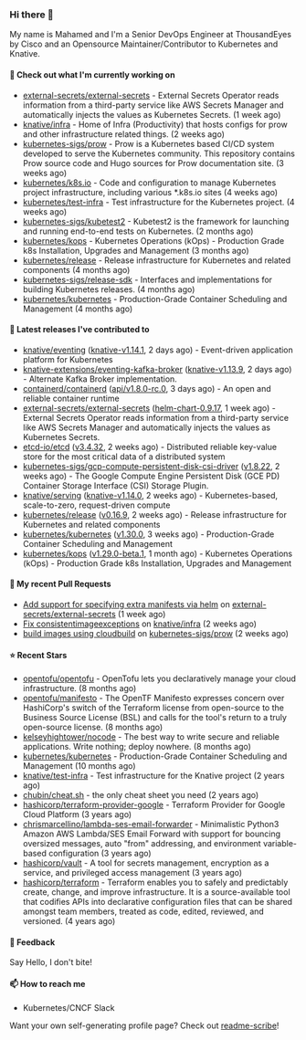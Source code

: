 ### Hi there 👋

My name is Mahamed and I'm a Senior DevOps Engineer at ThousandEyes by Cisco and an Opensource Maintainer/Contributor to Kubernetes and Knative.

#### 👷 Check out what I'm currently working on

- [external-secrets/external-secrets](https://github.com/external-secrets/external-secrets) - External Secrets Operator reads information from a third-party service like AWS Secrets Manager and automatically injects the values as Kubernetes Secrets. (1 week ago)
- [knative/infra](https://github.com/knative/infra) - Home of Infra (Productivity) that hosts configs for prow and other infrastructure related things. (2 weeks ago)
- [kubernetes-sigs/prow](https://github.com/kubernetes-sigs/prow) - Prow is a Kubernetes based CI/CD system developed to serve the Kubernetes community. This repository contains Prow source code and Hugo sources for Prow documentation site.  (3 weeks ago)
- [kubernetes/k8s.io](https://github.com/kubernetes/k8s.io) - Code and configuration to manage Kubernetes project infrastructure, including various *.k8s.io sites (4 weeks ago)
- [kubernetes/test-infra](https://github.com/kubernetes/test-infra) - Test infrastructure for the Kubernetes project. (4 weeks ago)
- [kubernetes-sigs/kubetest2](https://github.com/kubernetes-sigs/kubetest2) - Kubetest2 is the framework for launching and running end-to-end tests on Kubernetes. (2 months ago)
- [kubernetes/kops](https://github.com/kubernetes/kops) - Kubernetes Operations (kOps) - Production Grade k8s Installation, Upgrades and Management (3 months ago)
- [kubernetes/release](https://github.com/kubernetes/release) - Release infrastructure for Kubernetes and related components (4 months ago)
- [kubernetes-sigs/release-sdk](https://github.com/kubernetes-sigs/release-sdk) - Interfaces and implementations for building Kubernetes releases. (4 months ago)
- [kubernetes/kubernetes](https://github.com/kubernetes/kubernetes) - Production-Grade Container Scheduling and Management (4 months ago)

#### 🔭 Latest releases I've contributed to

- [knative/eventing](https://github.com/knative/eventing) ([knative-v1.14.1](https://github.com/knative/eventing/releases/tag/knative-v1.14.1), 2 days ago) - Event-driven application platform for Kubernetes
- [knative-extensions/eventing-kafka-broker](https://github.com/knative-extensions/eventing-kafka-broker) ([knative-v1.13.9](https://github.com/knative-extensions/eventing-kafka-broker/releases/tag/knative-v1.13.9), 2 days ago) - Alternate Kafka Broker implementation.
- [containerd/containerd](https://github.com/containerd/containerd) ([api/v1.8.0-rc.0](https://github.com/containerd/containerd/releases/tag/api/v1.8.0-rc.0), 3 days ago) - An open and reliable container runtime
- [external-secrets/external-secrets](https://github.com/external-secrets/external-secrets) ([helm-chart-0.9.17](https://github.com/external-secrets/external-secrets/releases/tag/helm-chart-0.9.17), 1 week ago) - External Secrets Operator reads information from a third-party service like AWS Secrets Manager and automatically injects the values as Kubernetes Secrets.
- [etcd-io/etcd](https://github.com/etcd-io/etcd) ([v3.4.32](https://github.com/etcd-io/etcd/releases/tag/v3.4.32), 2 weeks ago) - Distributed reliable key-value store for the most critical data of a distributed system
- [kubernetes-sigs/gcp-compute-persistent-disk-csi-driver](https://github.com/kubernetes-sigs/gcp-compute-persistent-disk-csi-driver) ([v1.8.22](https://github.com/kubernetes-sigs/gcp-compute-persistent-disk-csi-driver/releases/tag/v1.8.22), 2 weeks ago) - The Google Compute Engine Persistent Disk (GCE PD) Container Storage Interface (CSI) Storage Plugin.
- [knative/serving](https://github.com/knative/serving) ([knative-v1.14.0](https://github.com/knative/serving/releases/tag/knative-v1.14.0), 2 weeks ago) - Kubernetes-based, scale-to-zero, request-driven compute
- [kubernetes/release](https://github.com/kubernetes/release) ([v0.16.9](https://github.com/kubernetes/release/releases/tag/v0.16.9), 2 weeks ago) - Release infrastructure for Kubernetes and related components
- [kubernetes/kubernetes](https://github.com/kubernetes/kubernetes) ([v1.30.0](https://github.com/kubernetes/kubernetes/releases/tag/v1.30.0), 3 weeks ago) - Production-Grade Container Scheduling and Management
- [kubernetes/kops](https://github.com/kubernetes/kops) ([v1.29.0-beta.1](https://github.com/kubernetes/kops/releases/tag/v1.29.0-beta.1), 1 month ago) - Kubernetes Operations (kOps) - Production Grade k8s Installation, Upgrades and Management

#### 🔨 My recent Pull Requests

- [Add support for specifying extra manifests via helm](https://github.com/external-secrets/external-secrets/pull/3421) on [external-secrets/external-secrets](https://github.com/external-secrets/external-secrets) (1 week ago)
- [Fix consistentimageexceptions](https://github.com/knative/infra/pull/412) on [knative/infra](https://github.com/knative/infra) (2 weeks ago)
- [build images using cloudbuild](https://github.com/kubernetes-sigs/prow/pull/123) on [kubernetes-sigs/prow](https://github.com/kubernetes-sigs/prow) (2 weeks ago)

#### ⭐ Recent Stars

- [opentofu/opentofu](https://github.com/opentofu/opentofu) - OpenTofu lets you declaratively manage your cloud infrastructure. (8 months ago)
- [opentofu/manifesto](https://github.com/opentofu/manifesto) - The OpenTF Manifesto expresses concern over HashiCorp&#39;s switch of the Terraform license from open-source to the Business Source License (BSL) and calls for the tool&#39;s return to a truly open-source license. (8 months ago)
- [kelseyhightower/nocode](https://github.com/kelseyhightower/nocode) - The best way to write secure and reliable applications. Write nothing; deploy nowhere. (8 months ago)
- [kubernetes/kubernetes](https://github.com/kubernetes/kubernetes) - Production-Grade Container Scheduling and Management (10 months ago)
- [knative/test-infra](https://github.com/knative/test-infra) - Test infrastructure for the Knative project (2 years ago)
- [chubin/cheat.sh](https://github.com/chubin/cheat.sh) - the only cheat sheet you need (2 years ago)
- [hashicorp/terraform-provider-google](https://github.com/hashicorp/terraform-provider-google) - Terraform Provider for Google Cloud Platform (3 years ago)
- [chrismarcellino/lambda-ses-email-forwarder](https://github.com/chrismarcellino/lambda-ses-email-forwarder) - Minimalistic Python3 Amazon AWS Lambda/SES Email Forward with support for bouncing oversized messages, auto &#34;from&#34; addressing, and environment variable-based configuration (3 years ago)
- [hashicorp/vault](https://github.com/hashicorp/vault) - A tool for secrets management, encryption as a service, and privileged access management (3 years ago)
- [hashicorp/terraform](https://github.com/hashicorp/terraform) - Terraform enables you to safely and predictably create, change, and improve infrastructure. It is a source-available tool that codifies APIs into declarative configuration files that can be shared amongst team members, treated as code, edited, reviewed, and versioned. (4 years ago)

#### 💬 Feedback

Say Hello, I don't bite!

#### 📫 How to reach me

- Kubernetes/CNCF Slack

Want your own self-generating profile page? Check out [readme-scribe](https://github.com/muesli/readme-scribe)!


